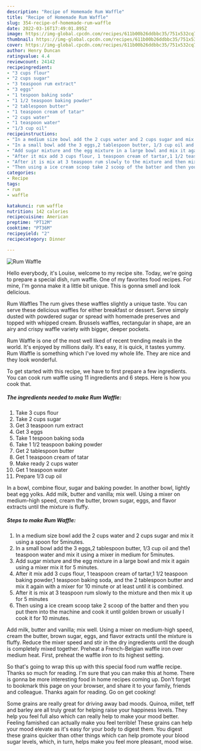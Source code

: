 ```yaml
---
description: "Recipe of Homemade Rum Waffle"
title: "Recipe of Homemade Rum Waffle"
slug: 354-recipe-of-homemade-rum-waffle
date: 2022-03-16T17:49:01.895Z
image: https://img-global.cpcdn.com/recipes/611b00b26ddbbc35/751x532cq70/rum-waffle-recipe-main-photo.jpg
thumbnail: https://img-global.cpcdn.com/recipes/611b00b26ddbbc35/751x532cq70/rum-waffle-recipe-main-photo.jpg
cover: https://img-global.cpcdn.com/recipes/611b00b26ddbbc35/751x532cq70/rum-waffle-recipe-main-photo.jpg
author: Henry Duncan
ratingvalue: 4.4
reviewcount: 24142
recipeingredient:
- "3 cups flour"
- "2 cups sugar"
- "3 teaspoon rum extract"
- "3 eggs"
- "1 tespoon baking soda"
- "1 1/2 teaspoon baking powder"
- "2 tablespoon butter"
- "1 teaspoon cream of tatar"
- "2 cups water"
- "1 teaspoon water"
- "1/3 cup oil"
recipeinstructions:
- "In a medium size bowl add the 2 cups water and 2 cups sugar and mix it using a spoon for 5minutes."
- "In a small bowl add the 3 eggs,2 tablespoon butter, 1/3 cup oil and the1 teaspoon water and mix it using a mixer in medium for 5minutes."
- "Add sugar mixture and the egg mixture in a large bowl and mix it again using a mixer mix it for 5 minutes."
- "After it mix add 3 cups flour, 1 teaspoon cream of tartar,1 1/2 teaspoon baking powder,1 teaspoon baking soda, and the 2 tablespoon butter and mix it again with a mixer for 10 minute or at least until it is combined."
- "After it is mix at 3 teaspoon rum slowly to the mixture and then mix it up for 5 minutes"
- "Then using a ice cream scoop take 2 scoop of the batter and then you put them into the machine and cook it until golden brown or usually I cook it for 10 minutes."
categories:
- Recipe
tags:
- rum
- waffle

katakunci: rum waffle 
nutrition: 142 calories
recipecuisine: American
preptime: "PT12M"
cooktime: "PT36M"
recipeyield: "2"
recipecategory: Dinner

---
```



![Rum Waffle](https://img-global.cpcdn.com/recipes/611b00b26ddbbc35/751x532cq70/rum-waffle-recipe-main-photo.jpg)

Hello everybody, it's Louise, welcome to my recipe site. Today, we're going to prepare a special dish, rum waffle. One of my favorites food recipes. For mine, I'm gonna make it a little bit unique. This is gonna smell and look delicious.

Rum Waffles The rum gives these waffles slightly a unique taste. You can serve these delicious waffles for either breakfast or dessert. Serve simply dusted with powdered sugar or spread with homemade preserves and topped with whipped cream. Brussels waffles, rectangular in shape, are an airy and crispy waffle variety with bigger, deeper pockets.

Rum Waffle is one of the most well liked of recent trending meals in the world. It's enjoyed by millions daily. It's easy, it is quick, it tastes yummy. Rum Waffle is something which I've loved my whole life. They are nice and they look wonderful.


To get started with this recipe, we have to first prepare a few ingredients. You can cook rum waffle using 11 ingredients and 6 steps. Here is how you cook that.

<!--inarticleads1-->

##### The ingredients needed to make Rum Waffle:

1. Take 3 cups flour
1. Take 2 cups sugar
1. Get 3 teaspoon rum extract
1. Get 3 eggs
1. Take 1 tespoon baking soda
1. Take 1 1/2 teaspoon baking powder
1. Get 2 tablespoon butter
1. Get 1 teaspoon cream of tatar
1. Make ready 2 cups water
1. Get 1 teaspoon water
1. Prepare 1/3 cup oil


In a bowl, combine flour, sugar and baking powder. In another bowl, lightly beat egg yolks. Add milk, butter and vanilla; mix well. Using a mixer on medium-high speed, cream the butter, brown sugar, eggs, and flavor extracts until the mixture is fluffy. 

<!--inarticleads2-->

##### Steps to make Rum Waffle:

1. In a medium size bowl add the 2 cups water and 2 cups sugar and mix it using a spoon for 5minutes.
1. In a small bowl add the 3 eggs,2 tablespoon butter, 1/3 cup oil and the1 teaspoon water and mix it using a mixer in medium for 5minutes.
1. Add sugar mixture and the egg mixture in a large bowl and mix it again using a mixer mix it for 5 minutes.
1. After it mix add 3 cups flour, 1 teaspoon cream of tartar,1 1/2 teaspoon baking powder,1 teaspoon baking soda, and the 2 tablespoon butter and mix it again with a mixer for 10 minute or at least until it is combined.
1. After it is mix at 3 teaspoon rum slowly to the mixture and then mix it up for 5 minutes
1. Then using a ice cream scoop take 2 scoop of the batter and then you put them into the machine and cook it until golden brown or usually I cook it for 10 minutes.


Add milk, butter and vanilla; mix well. Using a mixer on medium-high speed, cream the butter, brown sugar, eggs, and flavor extracts until the mixture is fluffy. Reduce the mixer speed and stir in the dry ingredients until the dough is completely mixed together. Preheat a French-Belgian waffle iron over medium heat. First, preheat the waffle iron to its highest setting. 

So that's going to wrap this up with this special food rum waffle recipe. Thanks so much for reading. I'm sure that you can make this at home. There is gonna be more interesting food in home recipes coming up. Don't forget to bookmark this page on your browser, and share it to your family, friends and colleague. Thanks again for reading. Go on get cooking!

Some grains are really great for driving away bad moods. Quinoa, millet, teff and barley are all truly great for helping raise your happiness levels. They help you feel full also which can really help to make your mood better. Feeling famished can actually make you feel terrible! These grains can help your mood elevate as it's easy for your body to digest them. You digest these grains quicker than other things which can help promote your blood sugar levels, which, in turn, helps make you feel more pleasant, mood wise.
